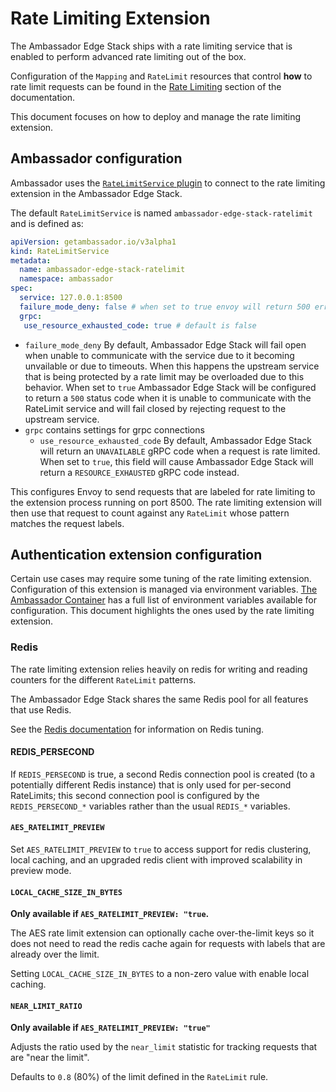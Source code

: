 # Rate Limiting Extension

The Ambassador Edge Stack ships with a rate limiting service that is enabled to perform advanced rate limiting out of the box.

Configuration of the `Mapping` and `RateLimit` resources that control **how** to rate limit requests can be found in the [Rate Limiting](basic-rate-limiting.md) section of the documentation.

This document focuses on how to deploy and manage the rate limiting extension.

## Ambassador configuration

Ambassador uses the [`RateLimitService` plugin](../../technical-reference/plug-in-services/rate-limit-service.md) to connect to the rate limiting extension in the Ambassador Edge Stack.

The default `RateLimitService` is named `ambassador-edge-stack-ratelimit` and is defined as:

```yaml
apiVersion: getambassador.io/v3alpha1
kind: RateLimitService
metadata:
  name: ambassador-edge-stack-ratelimit
  namespace: ambassador
spec:
  service: 127.0.0.1:8500
  failure_mode_deny: false # when set to true envoy will return 500 error when unable to communicate with RateLimitService
  grpc:
   use_resource_exhausted_code: true # default is false
```

* `failure_mode_deny` By default, Ambassador Edge Stack will fail open when unable to communicate with the service due to it becoming unvailable or due to timeouts. When this happens the upstream service that is being protected by a rate limit may be overloaded due to this behavior. When set to `true` Ambassador Edge Stack will be configured to return a `500` status code when it is unable to communicate with the RateLimit service and will fail closed by rejecting request to the upstream service.
* `grpc` contains settings for grpc connections
  * `use_resource_exhausted_code` By default, Ambassador Edge Stack will return an `UNAVAILABLE` gRPC code when a request is rate limited. When set to `true`, this field will cause Ambassador Edge Stack will return a `RESOURCE_EXHAUSTED` gRPC code instead.

This configures Envoy to send requests that are labeled for rate limiting to the extension process running on port 8500. The rate limiting extension will then use that request to count against any `RateLimit` whose pattern matches the request labels.

## Authentication extension configuration

Certain use cases may require some tuning of the rate limiting extension. Configuration of this extension is managed via environment variables. [The Ambassador Container](../deployment/ambassador-edge-stack-environment-variables-and-ports.md) has a full list of environment variables available for configuration. This document highlights the ones used by the rate limiting extension.

### Redis

The rate limiting extension relies heavily on redis for writing and reading counters for the different `RateLimit` patterns.

The Ambassador Edge Stack shares the same Redis pool for all features that use Redis.

See the [Redis documentation](../deployment/ambassador-edge-stack-and-redis.md) for information on Redis tuning.

#### REDIS\_PERSECOND

If `REDIS_PERSECOND` is true, a second Redis connection pool is created (to a potentially different Redis instance) that is only used for per-second RateLimits; this second connection pool is configured by the `REDIS_PERSECOND_*` variables rather than the usual `REDIS_*` variables.

#### `AES_RATELIMIT_PREVIEW`

Set `AES_RATELIMIT_PREVIEW` to `true` to access support for redis clustering, local caching, and an upgraded redis client with improved scalability in preview mode.

#### `LOCAL_CACHE_SIZE_IN_BYTES`

**Only available if `AES_RATELIMIT_PREVIEW: "true`.**

The AES rate limit extension can optionally cache over-the-limit keys so it does not need to read the redis cache again for requests with labels that are already over the limit.

Setting `LOCAL_CACHE_SIZE_IN_BYTES` to a non-zero value with enable local caching.

#### `NEAR_LIMIT_RATIO`

**Only available if `AES_RATELIMIT_PREVIEW: "true"`**

Adjusts the ratio used by the `near_limit` statistic for tracking requests that are "near the limit".

Defaults to `0.8` (80%) of the limit defined in the `RateLimit` rule.
